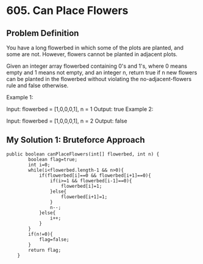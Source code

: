 # 605. Can Place Flowers

## Problem Definition
You have a long flowerbed in which some of the plots are planted, and some are not. However, flowers cannot be planted in adjacent plots.

Given an integer array flowerbed containing 0's and 1's, where 0 means empty and 1 means not empty, and an integer n, return true if n new flowers can be planted in the flowerbed without violating the no-adjacent-flowers rule and false otherwise.

Example 1:

Input: flowerbed = [1,0,0,0,1], n = 1
Output: true
Example 2:

Input: flowerbed = [1,0,0,0,1], n = 2
Output: false

## My Solution 1: Bruteforce Approach
```
public boolean canPlaceFlowers(int[] flowerbed, int n) {
        boolean flag=true;
        int i=0;
        while(i<flowerbed.length-1 && n>0){
            if(flowerbed[i]==0 && flowerbed[i+1]==0){
                if(i>=1 && flowerbed[i-1]==0){
                    flowerbed[i]=1;
                }else{
                    flowerbed[i+1]=1;
                }
                n--;
            }else{
                i++;
            }
        }
        if(n!=0){
            flag=false;
        }
        return flag;
    }
```
